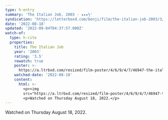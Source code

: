 ```yaml
---
type: h-entry
summary: 'The Italian Job, 2003 - ★★★½'
syndication: 'https://letterboxd.com/benji/film/the-italian-job-2003/3/'
date: '2022-08-18'
updated: '2022-09-04T04:37:57.000Z'
watch-of:
  type: h-cite
  properties:
    title: The Italian Job
    year: '2003'
    rating: '3.5'
    rewatch: true
    poster: >-
      https://a.ltrbxd.com/resized/film-poster/4/6/9/4/7/46947-the-italian-job-0-600-0-900-crop.jpg?v=eff66e8c8e
    watched-date: '2022-08-18'
    content:
      html: >-
        <p><img
        src="https://a.ltrbxd.com/resized/film-poster/4/6/9/4/7/46947-the-italian-job-0-600-0-900-crop.jpg?v=eff66e8c8e"/></p>
        <p>Watched on Thursday August 18, 2022.</p>
---
```

Watched on Thursday August 18, 2022.
